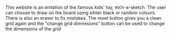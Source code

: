 This website is an imitation of the famous kids' toy, etch-a-sketch. The user can choose to draw on the board using eihter black or random colours. There is also an eraser to fix mistakes. The reset button gives you a clean grid again and the "change grid dimnesions" button can be used to change the dimensions of the grid
